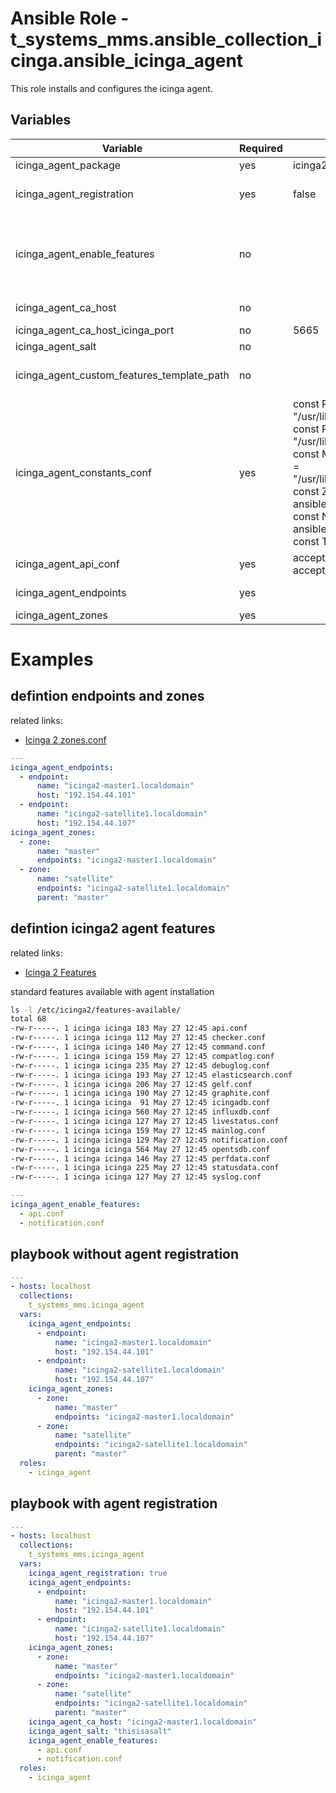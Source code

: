 # Ansible Role - t_systems_mms.ansible_collection_icinga.ansible_icinga_agent

This role installs and configures the icinga agent.
## Variables

| Variable                                   | Required | Default                | Description
|--------------------------------------------|----------|------------------------|------------
| icinga_agent_package | yes | icinga2 | installs icinga2 package
| icinga_agent_registration | yes | false | used to register your installed icinga agent against your icinga master
| icinga_agent_enable_features | no | | config files for extra features you can use along with icinga. If you add for example api.conf to the variable the feature will be active in your icinga instance
| icinga_agent_ca_host | no | | your master intance (f.e: master0-example.de)
| icinga_agent_ca_host_icinga_port | no | 5665 | Icinga agent port
| icinga_agent_salt | no | | used to hash password
| icinga_agent_custom_features_template_path | no | | define custom feature file (f.e. {{ playbook_dir }}/icinga_custom_templates/*)
| icinga_agent_constants_conf | yes | const PluginDir = "/usr/lib64/nagios/plugins"<br> const PluginContribDir = "/usr/lib64/nagios/plugins"<br> const ManubulonPluginDir = "/usr/lib64/nagios/plugins"<br> const ZoneName = "{{ ansible_hostname }}"<br> const NodeName = "{{ ansible_hostname }}"<br> const TicketSalt = "" | define content for config file constants.conf |
| icinga_agent_api_conf | yes | accept_config = true<br>accept_commands = true | define content for feature file api.conf |
| icinga_agent_endpoints | yes | | define icinga agent endpoint in zones.conf
| icinga_agent_zones | yes | | define zones in zones.conf


# Examples
## defintion endpoints and zones

related links:
* [Icinga 2 zones.conf](https://icinga.com/docs/icinga-2/latest/doc/04-configuration/#zonesconf)

```yaml
---
icinga_agent_endpoints:
  - endpoint:
      name: "icinga2-master1.localdomain"
      host: "192.154.44.101"
  - endpoint:
      name: "icinga2-satellite1.localdomain"
      host: "192.154.44.107"
icinga_agent_zones:
  - zone:
      name: "master"
      endpoints: "icinga2-master1.localdomain"
  - zone:
      name: "satellite"
      endpoints: "icinga2-satellite1.localdomain"
      parent: "master"
```

## defintion icinga2 agent features

related links:
* [Icinga 2 Features](https://icinga.com/docs/icinga-2/latest/doc/14-features/)

standard features available with agent installation

```bash
ls -l /etc/icinga2/features-available/
total 68
-rw-r-----. 1 icinga icinga 183 May 27 12:45 api.conf
-rw-r-----. 1 icinga icinga 112 May 27 12:45 checker.conf
-rw-r-----. 1 icinga icinga 140 May 27 12:45 command.conf
-rw-r-----. 1 icinga icinga 159 May 27 12:45 compatlog.conf
-rw-r-----. 1 icinga icinga 235 May 27 12:45 debuglog.conf
-rw-r-----. 1 icinga icinga 193 May 27 12:45 elasticsearch.conf
-rw-r-----. 1 icinga icinga 206 May 27 12:45 gelf.conf
-rw-r-----. 1 icinga icinga 190 May 27 12:45 graphite.conf
-rw-r-----. 1 icinga icinga  91 May 27 12:45 icingadb.conf
-rw-r-----. 1 icinga icinga 560 May 27 12:45 influxdb.conf
-rw-r-----. 1 icinga icinga 127 May 27 12:45 livestatus.conf
-rw-r-----. 1 icinga icinga 159 May 27 12:45 mainlog.conf
-rw-r-----. 1 icinga icinga 129 May 27 12:45 notification.conf
-rw-r-----. 1 icinga icinga 564 May 27 12:45 opentsdb.conf
-rw-r-----. 1 icinga icinga 146 May 27 12:45 perfdata.conf
-rw-r-----. 1 icinga icinga 225 May 27 12:45 statusdata.conf
-rw-r-----. 1 icinga icinga 127 May 27 12:45 syslog.conf
```

```yaml
---
icinga_agent_enable_features:
  - api.conf
  - notification.conf

```
## playbook without agent registration
```yaml
---
- hosts: localhost
  collections:
    t_systems_mms.icinga_agent
  vars:
    icinga_agent_endpoints:
      - endpoint:
          name: "icinga2-master1.localdomain"
          host: "192.154.44.101"
      - endpoint:
          name: "icinga2-satellite1.localdomain"
          host: "192.154.44.107"
    icinga_agent_zones:
      - zone:
          name: "master"
          endpoints: "icinga2-master1.localdomain"
      - zone:
          name: "satellite"
          endpoints: "icinga2-satellite1.localdomain"
          parent: "master"
  roles:
    - icinga_agent

```
## playbook with agent registration
```yaml
---
- hosts: localhost
  collections:
    t_systems_mms.icinga_agent
  vars:
    icinga_agent_registration: true
    icinga_agent_endpoints:
      - endpoint:
          name: "icinga2-master1.localdomain"
          host: "192.154.44.101"
      - endpoint:
          name: "icinga2-satellite1.localdomain"
          host: "192.154.44.107"
    icinga_agent_zones:
      - zone:
          name: "master"
          endpoints: "icinga2-master1.localdomain"
      - zone:
          name: "satellite"
          endpoints: "icinga2-satellite1.localdomain"
          parent: "master"
    icinga_agent_ca_host: "icinga2-master1.localdomain"
    icinga_agent_salt: "thisisasalt"
    icinga_agent_enable_features:
      - api.conf
      - notification.conf
  roles:
    - icinga_agent

```
